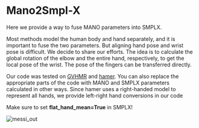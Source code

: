 # Mano2Smpl-X

Here we provide a way to fuse MANO parameters into SMPLX. 

Most methods model the human body and hand separately, and it is important to fuse the two parameters. But aligning hand pose and wrist pose is difficult. We decide to share our efforts. The idea is to calculate the global rotation of the elbow and the entire hand, respectively, to get the local pose of the wrist. The pose of the fingers can be transferred directly.  

Our code was tested on [GVHMR](https://github.com/zju3dv/GVHMR) and [hamer](https://github.com/zju3dv/GVHMR). You can also replace the appropriate parts of the code with MANO and SMPLX parameters calculated in other ways. Since hamer uses a right-handed model to represent all hands, we provide left-right hand conversions in our code

Make sure to set **flat_hand_mean=True** in SMPLX!


![messi_out](https://github.com/user-attachments/assets/878fc732-2ba4-41f7-9219-816f4cf9fda1)
